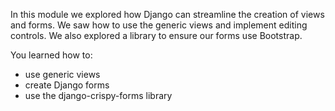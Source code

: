 In this module we explored how Django can streamline the creation of views and forms. We saw how to use the generic views and implement editing controls. We also explored a library to ensure our forms use Bootstrap.

You learned how to:

- use generic views
- create Django forms
- use the django-crispy-forms library
